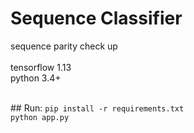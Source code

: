 # Sequence Classifier
sequence parity check up
</br>
</br>
tensorflow 1.13
</br>
python 3.4+

</br>
## Run:
<code>pip install -r requirements.txt</code>
</br>
<code>python app.py</code>

